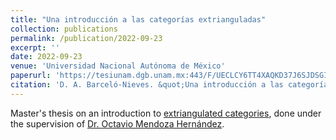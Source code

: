 ```yaml
---
title: "Una introducción a las categorías extrianguladas"
collection: publications
permalink: /publication/2022-09-23
excerpt: ''
date: 2022-09-23
venue: 'Universidad Nacional Autónoma de México'
paperurl: 'https://tesiunam.dgb.unam.mx:443/F/UECLCY6TT4XAQKD37J6SJDSGIQ9Q48Q4B6NRUK4NTLKM482RJ8-04436?func=service&doc_library=TES01&doc_number=000831398&line_number=0001&func_code=WEB-FULL&service_type=MEDIA%22'
citation: 'D. A. Barceló-Nieves. &quot;Una introducción a las categorías extrianguladas&quot;. Universidad Nacional Autónoma de México, October 2022.'
---
```


Master's thesis on an introduction to [extriangulated categories](http://cahierstgdc.com/wp-content/uploads/2019/04/Nakaoka_Palu-LX-2.pdf), done under the supervision of [Dr. Octavio Mendoza Hernández](https://www.matem.unam.mx/fsd/omendoza).
